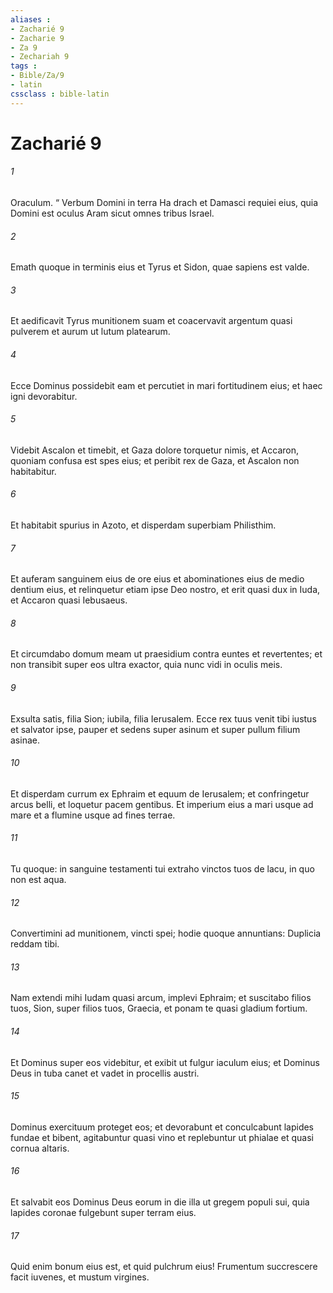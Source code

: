 ```yaml
---
aliases : 
- Zacharié 9
- Zacharie 9
- Za 9
- Zechariah 9
tags : 
- Bible/Za/9
- latin
cssclass : bible-latin
---
```


# Zacharié 9

###### 1
Oraculum. “ Verbum Domini in terra Ha drach et Damasci requiei eius, quia Domini est oculus Aram sicut omnes tribus Israel.
###### 2
Emath quoque in terminis eius et Tyrus et Sidon, quae sapiens est valde.
###### 3
Et aedificavit Tyrus munitionem suam et coacervavit argentum quasi pulverem et aurum ut lutum platearum.
###### 4
Ecce Dominus possidebit eam et percutiet in mari fortitudinem eius; et haec igni devorabitur.
###### 5
Videbit Ascalon et timebit, et Gaza dolore torquetur nimis, et Accaron, quoniam confusa est spes eius; et peribit rex de Gaza, et Ascalon non habitabitur.
###### 6
Et habitabit spurius in Azoto, et disperdam superbiam Philisthim.
###### 7
Et auferam sanguinem eius de ore eius et abominationes eius de medio dentium eius, et relinquetur etiam ipse Deo nostro, et erit quasi dux in Iuda, et Accaron quasi Iebusaeus.
###### 8
Et circumdabo domum meam ut praesidium contra euntes et revertentes; et non transibit super eos ultra exactor, quia nunc vidi in oculis meis.
###### 9
Exsulta satis, filia Sion; iubila, filia Ierusalem. Ecce rex tuus venit tibi iustus et salvator ipse, pauper et sedens super asinum et super pullum filium asinae.
###### 10
Et disperdam currum ex Ephraim et equum de Ierusalem; et confringetur arcus belli, et loquetur pacem gentibus. Et imperium eius a mari usque ad mare et a flumine usque ad fines terrae.
###### 11
Tu quoque: in sanguine testamenti tui extraho vinctos tuos de lacu, in quo non est aqua.
###### 12
Convertimini ad munitionem, vincti spei; hodie quoque annuntians: Duplicia reddam tibi.
###### 13
Nam extendi mihi Iudam quasi arcum, implevi Ephraim; et suscitabo filios tuos, Sion, super filios tuos, Graecia, et ponam te quasi gladium fortium.
###### 14
Et Dominus super eos videbitur, et exibit ut fulgur iaculum eius; et Dominus Deus in tuba canet et vadet in procellis austri.
###### 15
Dominus exercituum proteget eos; et devorabunt et conculcabunt lapides fundae et bibent, agitabuntur quasi vino et replebuntur ut phialae et quasi cornua altaris.
###### 16
Et salvabit eos Dominus Deus eorum in die illa ut gregem populi sui, quia lapides coronae fulgebunt super terram eius.
###### 17
Quid enim bonum eius est, et quid pulchrum eius! Frumentum succrescere facit iuvenes, et mustum virgines.
